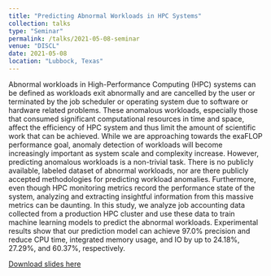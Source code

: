 ```yaml
---
title: "Predicting Abnormal Workloads in HPC Systems"
collection: talks
type: "Seminar"
permalink: /talks/2021-05-08-seminar
venue: "DISCL"
date: 2021-05-08
location: "Lubbock, Texas"
---
```


Abnormal workloads in High-Performance Computing (HPC) systems can be defined as workloads exit abnormally and are cancelled by the user or terminated by the job scheduler or operating system due to software or hardware related problems. These anomalous workloads, especially those that consumed significant computational resources in time and space, affect the efficiency of HPC system and thus limit the amount of scientific work that can be achieved. While we are approaching towards the exaFLOP performance goal, anomaly detection of workloads will become increasingly important as system scale and complexity increase. However, predicting anomalous workloads is a non-trivial task. There is no publicly available, labeled dataset of abnormal workloads, nor are there publicly accepted methodologies for predicting workload anomalies. Furthermore, even though HPC monitoring metrics record the performance state of the system, analyzing and extracting insightful information from this massive metrics can be daunting. In this study, we analyze job accounting data collected from a production HPC cluster and use these data to train machine learning models to predict the abnormal workloads. Experimental results show that our prediction model can achieve 97.0% precision and reduce CPU time, integrated memory usage, and IO by up to 24.18%, 27.29%, and 60.37%, respectively.

[Download slides here](https://artlands.github.io/files/2021-05-08-Predicting-Abnormal-Workloads-in-HPC-Systems.pdf)